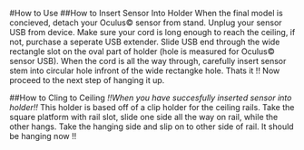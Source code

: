 #How to Use
##How to Insert Sensor Into Holder
When the final model is concieved, detach your Oculus© sensor from stand. Unplug your sensor USB from device. Make sure your cord is long enough to reach the ceiling, if not, purchase a seperate USB extender. Slide USB end through the wide rectangle slot on the oval part of holder (hole is measured for Oculus© sensor USB). When the cord is all the way through, carefully insert sensor stem into circular hole infront of the wide rectangke hole. Thats it !! Now proceed to the next step of hanging it up.

##How to Cling to Ceiling
*!!When you have succesfully inserted sensor into holder!!* This holder is based off of a clip holder for the ceiling rails. Take the square platform with rail slot, slide one side all the way on rail, while the other hangs. Take the hanging side and slip on to other side of rail. It should be hanging now !!

